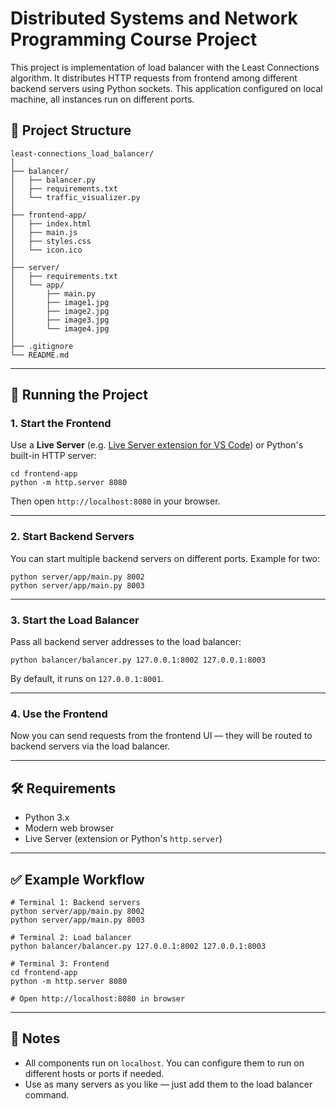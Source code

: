 # Distributed Systems and Network Programming Course Project

This project is implementation of load balancer with the Least Connections algorithm. It distributes HTTP requests from 
frontend among different backend servers using Python sockets. This application configured on local machine, 
all instances run on different ports.

## 📁 Project Structure

```
least-connections_load_balancer/
│
├── balancer/
│   ├── balancer.py
│   ├── requirements.txt
│   └── traffic_visualizer.py
│
├── frontend-app/
│   ├── index.html
│   ├── main.js
│   ├── styles.css
│   └── icon.ico
│
├── server/
│   ├── requirements.txt
│   └── app/
│       ├── main.py
│       ├── image1.jpg
│       ├── image2.jpg
│       ├── image3.jpg
│       └── image4.jpg
│
├── .gitignore
└── README.md
```

---

## 🚀 Running the Project

### 1. Start the Frontend

Use a **Live Server** (e.g. [Live Server extension for VS Code](https://marketplace.visualstudio.com/items?itemName=ritwickdey.LiveServer)) or Python's built-in HTTP server:

```
cd frontend-app
python -m http.server 8080
```

Then open `http://localhost:8080` in your browser.

---

### 2. Start Backend Servers

You can start multiple backend servers on different ports. Example for two:

```
python server/app/main.py 8002
python server/app/main.py 8003
```

---

### 3. Start the Load Balancer

Pass all backend server addresses to the load balancer:

```
python balancer/balancer.py 127.0.0.1:8002 127.0.0.1:8003
```

By default, it runs on `127.0.0.1:8001`.

---

### 4. Use the Frontend

Now you can send requests from the frontend UI — they will be routed to backend servers via the load balancer.

---

## 🛠️ Requirements

- Python 3.x
- Modern web browser
- Live Server (extension or Python's `http.server`)

---

## ✅ Example Workflow

```
# Terminal 1: Backend servers
python server/app/main.py 8002
python server/app/main.py 8003

# Terminal 2: Load balancer
python balancer/balancer.py 127.0.0.1:8002 127.0.0.1:8003

# Terminal 3: Frontend
cd frontend-app
python -m http.server 8080

# Open http://localhost:8080 in browser
```

---

## 📌 Notes

- All components run on `localhost`. You can configure them to run on different hosts or ports if needed.
- Use as many servers as you like — just add them to the load balancer command.
